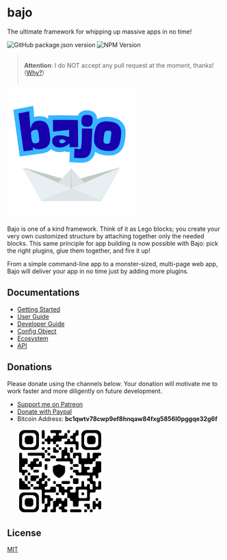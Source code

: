 # bajo

The ultimate framework for whipping up massive apps in no time!

![GitHub package.json version](https://img.shields.io/github/package-json/v/ardhi/bajo) ![NPM Version](https://img.shields.io/npm/v/bajo)

> <br />**Attention**: I do NOT accept any pull request at the moment, thanks! ([Why?](tutorial/00-welcome.md#contribution))<br /><br />

<img src="docs-static/logo.png" width="300" height="300" alt="bajo">

Bajo is one of a kind framework. Think of it as Lego blocks; you create your very own customized structure by attaching together only the needed blocks. This same principle for app building is now possible with Bajo: pick the right plugins, glue them together, and fire it up!

From a simple command-line app to a monster-sized, multi-page web app, Bajo will deliver your app in no time just by adding more plugins.

## Documentations

- [Getting Started](tutorial/01-getting-started.md)
- [User Guide](tutorial/02-user-guide.md)
- [Developer Guide](tutorial/03-dev-guide.md)
- [Config Object](tutorial/04-config.md)
- [Ecosystem](tutorial/05-ecosystem.md)
- [API](https://ardhi.github.io/bajo)

## Donations

Please donate using the channels below. Your donation will motivate me to work faster and more diligently on future development.

- [Support me on Patreon](https://www.patreon.com/bajoframework)
- [Donate with Paypal](https://www.paypal.com/ncp/payment/EWLERL7SCUU64)
- Bitcoin Address: **bc1qwtv78cwp9ef8hnqaw84fxg5856l0pggqe32g6f**
  <p><img alt="bc1qwtv78cwp9ef8hnqaw84fxg5856l0pggqe32g6f" src="docs/static/bitcoin.jpeg" width="200" height="200" /></p>

## License

[MIT](LICENSE)
